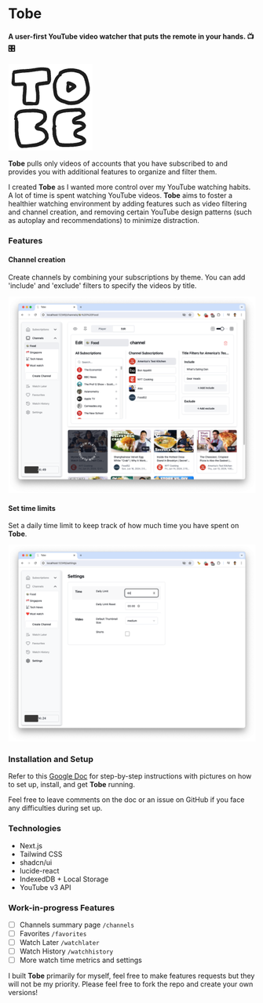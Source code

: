# Tobe 

#### A user-first YouTube video watcher that puts the remote in your hands. 📺 🎛️

![](public/favicon.png)

**Tobe** pulls only videos of accounts that you have subscribed to and provides you with additional features to organize and filter them.

I created **Tobe** as I wanted more control over my YouTube watching habits. A lot of time is spent watching YouTube videos. **Tobe** aims to foster a healthier watching environment by adding features such as video filtering and channel creation, and removing certain YouTube design patterns (such as autoplay and recommendations) to minimize distraction.

### Features

#### Channel creation

Create channels by combining your subscriptions by theme. You can add 'include' and 'exclude' filters to specify the videos by title.

![](public/feature_channels.png)

#### Set time limits

Set a daily time limit to keep track of how much time you have spent on **Tobe**.

![](public/feature_timelimit.png)

### Installation and Setup

Refer to this [Google Doc](https://docs.google.com/document/d/1-1kwc8BPncW82U872F2eX-EaFXsm5cgBr5bh1R11EdU/edit) for step-by-step instructions with pictures on how to set up, install, and get **Tobe** running.

Feel free to leave comments on the doc or an issue on GitHub if you face any difficulties during set up.

### Technologies

- Next.js
- Tailwind CSS
- shadcn/ui
- lucide-react
- IndexedDB + Local Storage
- YouTube v3 API

### Work-in-progress Features

- [ ] Channels summary page `/channels`
- [ ] Favorites `/favorites`
- [ ] Watch Later `/watchlater`
- [ ] Watch History `/watchhistory`
- [ ] More watch time metrics and settings

I built **Tobe** primarily for myself, feel free to make features requests but they will not be my priority. Please feel free to fork the repo and create your own versions!
